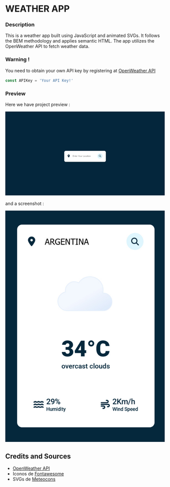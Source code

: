 
# WEATHER APP

### Description

This is a weather app built using JavaScript and animated SVGs. It follows the BEM methodology and applies semantic HTML. The app utilizes the OpenWeather API to fetch weather data.

### Warning !

You need to obtain your own API key by registering at [OpenWeather API](https://openweathermap.org/api)

```javascript
const APIKey = 'Your API Key!'
```

### Preview

Here we have project preview :

![preview-gif](preview.gif)

and a screenshot :

![screenshot](screenshot.jpg)

## Credits and Sources

- [OpenWeather API](https://openweathermap.org/api)
- Iconos de [Fontawesome](https://fontawesome.com/icons)
- SVGs de [Meteocons](https://basmilius.github.io/weather-icons/index-fill.html)
